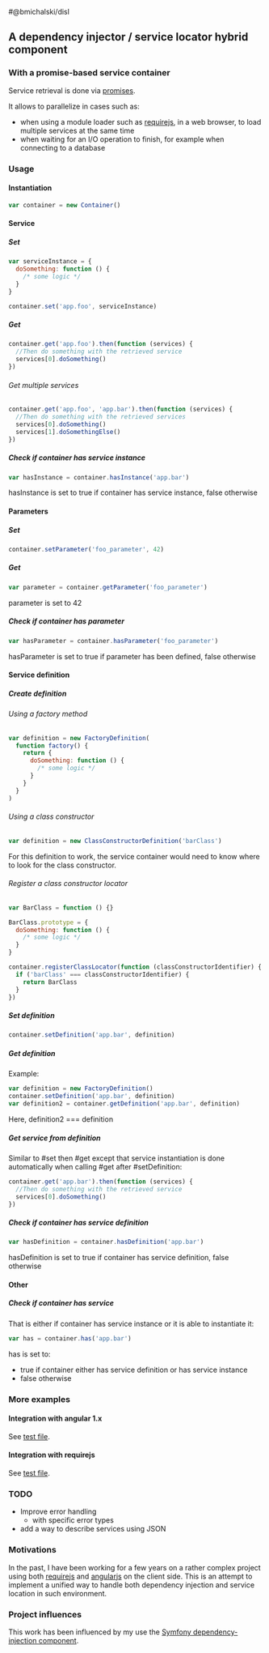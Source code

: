 #@bmichalski/disl
## A dependency injector / service locator hybrid component

### With a promise-based service container
Service retrieval is done via [promises](https://promisesaplus.com/).

It allows to parallelize in cases such as:
* when using a module loader such as [requirejs](https://github.com/requirejs/requirejs), in a web browser, to load multiple services at the same time
* when waiting for an I/O operation to finish, for example when connecting to a database

### Usage
#### Instantiation
```js
var container = new Container()
```

#### Service
##### Set
```js
var serviceInstance = {
  doSomething: function () {
    /* some logic */
  }
}

container.set('app.foo', serviceInstance)
```

##### Get
```js
container.get('app.foo').then(function (services) {
  //Then do something with the retrieved service
  services[0].doSomething()
}) 
```

###### Get multiple services
```js
container.get('app.foo', 'app.bar').then(function (services) {
  //Then do something with the retrieved services
  services[0].doSomething()
  services[1].doSomethingElse()
}) 
```

##### Check if container has service instance
```js
var hasInstance = container.hasInstance('app.bar')
```
hasInstance is set to true if container has service instance, false otherwise

#### Parameters
##### Set
```js
container.setParameter('foo_parameter', 42)
```

##### Get
```js
var parameter = container.getParameter('foo_parameter')
```
parameter is set to 42

##### Check if container has parameter
```js
var hasParameter = container.hasParameter('foo_parameter')
```
hasParameter is set to true if parameter has been defined, false otherwise

#### Service definition
##### Create definition
###### Using a factory method
```js
var definition = new FactoryDefinition(
  function factory() {
    return {
      doSomething: function () {
        /* some logic */
      }
    }
  }
)
```

###### Using a class constructor
```js
var definition = new ClassConstructorDefinition('barClass')
```
For this definition to work, the service container would need to know where to look for the class constructor.

###### Register a class constructor locator
```js
var BarClass = function () {}

BarClass.prototype = {
  doSomething: function () {
    /* some logic */
  }
}

container.registerClassLocator(function (classConstructorIdentifier) {
  if ('barClass' === classConstructorIdentifier) {
    return BarClass
  }
})
```

##### Set definition
```js
container.setDefinition('app.bar', definition)
```

##### Get definition
Example:
```js
var definition = new FactoryDefinition()
container.setDefinition('app.bar', definition)
var definition2 = container.getDefinition('app.bar', definition)
```
Here, definition2 === definition

##### Get service from definition
Similar to #set then #get except that service instantiation is done automatically when calling #get after #setDefinition:
```js
container.get('app.bar').then(function (services) {
  //Then do something with the retrieved service
  services[0].doSomething()
})
```

##### Check if container has service definition
```js
var hasDefinition = container.hasDefinition('app.bar')
```
hasDefinition is set to true if container has service definition, false otherwise

#### Other
##### Check if container has service
That is either if container has service instance or it is able to instantiate it:
```js
var has = container.has('app.bar')
```
has is set to:
* true if container either has service definition or has service instance
* false otherwise

### More examples
#### Integration with angular 1.x
See [test file](https://github.com/bmichalski-js/disl/blob/master/test/integration/angular-integration.spec.js).
#### Integration with requirejs
See [test file](https://github.com/bmichalski-js/disl/blob/master/test/integration/requirejs-integration.spec.js).

### TODO
* Improve error handling
  * with specific error types
* add a way to describe services using JSON

### Motivations
In the past, I have been working for a few years on a rather complex project using both [requirejs](http://requirejs.org/) and [angularjs](https://angularjs.org/) on the client side.
This is an attempt to implement a unified way to handle both dependency injection and service location in such environment.
  
### Project influences
This work has been influenced by my use the [Symfony dependency-injection component](https://github.com/symfony/dependency-injection).
